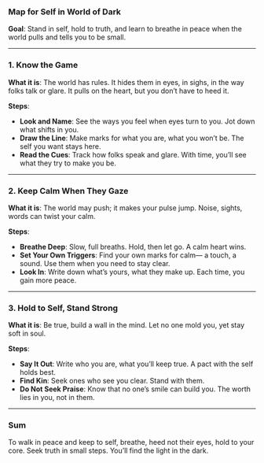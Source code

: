 ### Map for Self in World of Dark

**Goal**: Stand in self, hold to truth, and learn to breathe in peace when the world pulls and tells you to be small.

---

### 1. **Know the Game**

   **What it is**: The world has rules. It hides them in eyes, in sighs, in the way folks talk or glare. It pulls on the heart, but you don’t have to heed it.

   **Steps**:
   - **Look and Name**: See the ways you feel when eyes turn to you. Jot down what shifts in you.
   - **Draw the Line**: Make marks for what you are, what you won’t be. The self you want stays here.
   - **Read the Cues**: Track how folks speak and glare. With time, you’ll see what they try to make you be.

---

### 2. **Keep Calm When They Gaze**

   **What it is**: The world may push; it makes your pulse jump. Noise, sights, words can twist your calm.

   **Steps**:
   - **Breathe Deep**: Slow, full breaths. Hold, then let go. A calm heart wins.
   - **Set Your Own Triggers**: Find your own marks for calm— a touch, a sound. Use them when you need to stay clear.
   - **Look In**: Write down what’s yours, what they make up. Each time, you gain more peace.

---

### 3. **Hold to Self, Stand Strong**

   **What it is**: Be true, build a wall in the mind. Let no one mold you, yet stay soft in soul.

   **Steps**:
   - **Say It Out**: Write who you are, what you’ll keep true. A pact with the self holds best.
   - **Find Kin**: Seek ones who see you clear. Stand with them.
   - **Do Not Seek Praise**: Know that no one’s smile can build you. The worth lies in you, not in them.

---

### Sum 

To walk in peace and keep to self, breathe, heed not their eyes, hold to your core. Seek truth in small steps. You’ll find the light in the dark.